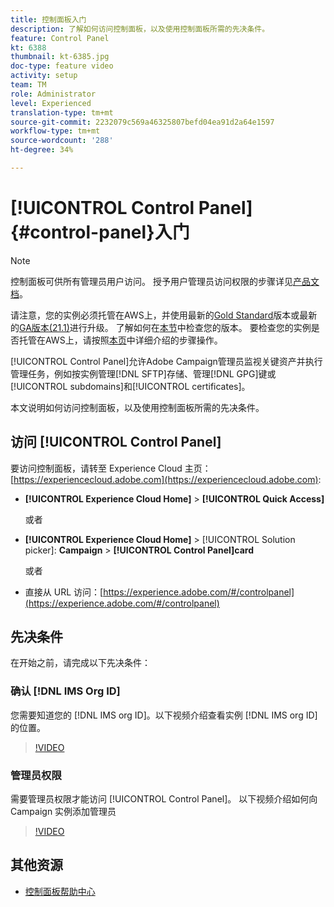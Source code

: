 ```yaml
---
title: 控制面板入门
description: 了解如何访问控制面板，以及使用控制面板所需的先决条件。
feature: Control Panel
kt: 6388
thumbnail: kt-6385.jpg
doc-type: feature video
activity: setup
team: TM
role: Administrator
level: Experienced
translation-type: tm+mt
source-git-commit: 2232079c569a46325807befd04ea91d2a64e1597
workflow-type: tm+mt
source-wordcount: '288'
ht-degree: 34%

---
```



# [!UICONTROL Control Panel] {#control-panel}入门

>[!NOTE]
>
> 控制面板可供所有管理员用户访问。 授予用户管理员访问权限的步骤详见[产品文档](https://experienceleague.adobe.com/docs/control-panel/using/discover-control-panel/managing-permissions.html?lang=en#discover-control-panel)。
>
> 请注意，您的实例必须托管在AWS上，并使用最新的[Gold Standard](https://experienceleague.adobe.com/docs/campaign-classic/using/release-notes/gs-release/gs-overview.html)版本或最新的[GA版本(21.1)](https://experienceleague.adobe.com/docs/campaign-classic/using/release-notes/latest-release.html?lang=en#release-notes)进行升级。 了解如何在[本节](https://experienceleague.adobe.com/docs/campaign-classic/using/getting-started/starting-with-adobe-campaign/launching-adobe-campaign.html?lang=en#getting-your-campaign-version)中检查您的版本。 要检查您的实例是否托管在AWS上，请按照[本页](https://experienceleague.adobe.com/docs/control-panel/using/faq.html)中详细介绍的步骤操作。

[!UICONTROL Control Panel]允许Adobe Campaign管理员监视关键资产并执行管理任务，例如按实例管理[!DNL SFTP]存储、管理[!DNL GPG]键或[!UICONTROL subdomains]和[!UICONTROL certificates]。

本文说明如何访问控制面板，以及使用控制面板所需的先决条件。

## 访问 [!UICONTROL Control Panel]

要访问控制面板，请转至 Experience Cloud 主页： [https://experiencecloud.adobe.com](https://experiencecloud.adobe.com):

* **[!UICONTROL Experience Cloud Home]** > **[!UICONTROL Quick Access]**

   或者
* **[!UICONTROL Experience Cloud Home]**  > [!UICONTROL Solution picker]: **Campaign** > **[!UICONTROL Control Panel]card**

   或者

* 直接从 URL 访问：[https://experience.adobe.com/#/controlpanel](https://experience.adobe.com/#/controlpanel)

## 先决条件

在开始之前，请完成以下先决条件：

### 确认 [!DNL IMS Org ID]

您需要知道您的 [!DNL IMS org ID]。以下视频介绍查看实例 [!DNL IMS org ID] 的位置。

>[!VIDEO](https://video.tv.adobe.com/v/27183?quality=12)

### 管理员权限

需要管理员权限才能访问 [!UICONTROL Control Panel]。
以下视频介绍如何向 Campaign 实例添加管理员

>[!VIDEO](https://video.tv.adobe.com/v/27147?quality=12)

## 其他资源

* [控制面板帮助中心](https://docs.adobe.com/content/help/zh-Hans/control-panel/using/control-panel-home.html)


